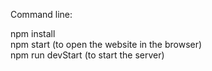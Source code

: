 Command line: <br/>

npm install<br/>
npm start (to open the website in the browser)<br/>
npm run devStart (to start the server)<br/>
